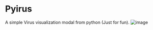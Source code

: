 # Pyirus
A simple Virus visualization modal from python (Just for fun).
![image](https://user-images.githubusercontent.com/101400043/205424565-c55c55ba-2c6f-477e-9212-d6cfba817dce.png)
